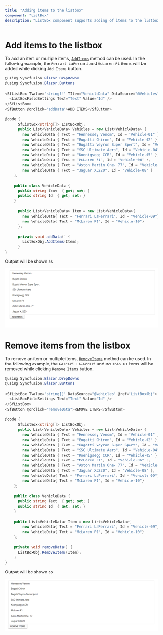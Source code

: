 ```yaml
---
title: "Adding items to the listbox"
component: "ListBox"
description: "ListBox component supports adding of items to the listbox."
---
```


# Add items to the listbox

To add an item or multiple items, [`AddItems`](https://help.syncfusion.com/cr/blazor/Syncfusion.Blazor~Syncfusion.Blazor.DropDowns.SfListBox%601~AddItems.html) method can be used. In the following example, the `Ferrari LaFerrari` and `McLaren P1` items will be added while clicking `Add Items` button.

```csharp
@using Syncfusion.Blazor.DropDowns
@using Syncfusion.Blazor.Buttons

<SfListBox TValue="string[]" TItem="VehicleData" DataSource="@Vehicles" @ref="ListBoxObj">
  <ListBoxFieldSettings Text="Text" Value="Id" />
</SfListBox>
<SfButton @onclick="addData">ADD ITEMS</SfButton>

@code {
      SfListBox<string[]> ListBoxObj;
      public List<VehicleData> Vehicles = new List<VehicleData> {
        new VehicleData { Text = "Hennessey Venom", Id = "Vehicle-01" },
        new VehicleData { Text = "Bugatti Chiron", Id = "Vehicle-02" },
        new VehicleData { Text = "Bugatti Veyron Super Sport", Id = "Vehicle-03" },
        new VehicleData { Text = "SSC Ultimate Aero", Id = "Vehicle-04" },
        new VehicleData { Text = "Koenigsegg CCR", Id = "Vehicle-05" },
        new VehicleData { Text = "McLaren F1", Id = "Vehicle-06" },
        new VehicleData { Text = "Aston Martin One- 77", Id = "Vehicle-07" },
        new VehicleData { Text = "Jaguar XJ220", Id = "Vehicle-08" }
    };

    public class VehicleData {
      public string Text  { get; set; }
      public string Id  { get; set; }
    }

      public List<VehicleData> Item = new List<VehicleData>{
        new VehicleData{ Text = "Ferrari LaFerrari", Id = "Vehicle-09"},
        new VehicleData{ Text = "McLaren P1", Id = "Vehicle-10"}
      };

      private void addData() {
        ListBoxObj.AddItems(Item);
      }
}
```

Output will be shown as

![ListBox](./../images/additems.png)

# Remove items from the listbox

To remove an item or multiple items, [`RemoveItems`](https://help.syncfusion.com/cr/blazor/Syncfusion.Blazor~Syncfusion.Blazor.DropDowns.SfListBox%601~RemoveItems.html) method can be used. In the following example, the `Ferrari LaFerrari` and `McLaren P1` items will be removed while clicking `Remove Items` button.

```csharp
@using Syncfusion.Blazor.DropDowns
@using Syncfusion.Blazor.Buttons

<SfListBox TValue="string[]" DataSource="@Vehicles" @ref="ListBoxObj">
  <ListBoxFieldSettings Text="Text" Value="Id" />
</SfListBox>
<SfButton @onclick="removeData">REMOVE ITEMS</SfButton>

@code {
      SfListBox<string[]> ListBoxObj;
      public List<VehicleData> Vehicles = new List<VehicleData> {
        new VehicleData { Text = "Hennessey Venom", Id = "Vehicle-01" },
        new VehicleData { Text = "Bugatti Chiron", Id = "Vehicle-02" },
        new VehicleData { Text = "Bugatti Veyron Super Sport", Id = "Vehicle-03" },
        new VehicleData { Text = "SSC Ultimate Aero", Id = "Vehicle-04" },
        new VehicleData { Text = "Koenigsegg CCR", Id = "Vehicle-05" },
        new VehicleData { Text = "McLaren F1", Id = "Vehicle-06" },
        new VehicleData { Text = "Aston Martin One- 77", Id = "Vehicle-07" },
        new VehicleData { Text = "Jaguar XJ220", Id = "Vehicle-08" },
        new VehicleData{ Text = "Ferrari LaFerrari", Id = "Vehicle-09"},
        new VehicleData{ Text = "McLaren P1", Id = "Vehicle-10"}
    };

    public class VehicleData {
      public string Text  { get; set; }
      public string Id  { get; set; }
    }

    public List<VehicleData> Item = new List<VehicleData>{
        new VehicleData{ Text = "Ferrari LaFerrari", Id = "Vehicle-09"},
        new VehicleData{ Text = "McLaren P1", Id = "Vehicle-10"}
    };

    private void removeData() {
      ListBoxObj.RemoveItems(Item);
    }
}
```

Output will be shown as

![ListBox](./../images/remitems.png)